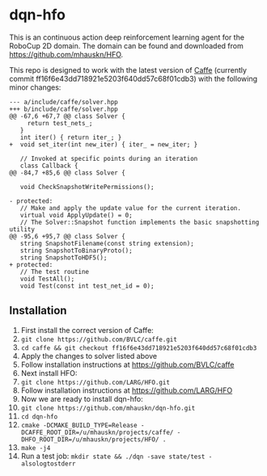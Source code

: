# dqn-hfo

This is an continuous action deep reinforcement learning agent for the
RoboCup 2D domain. The domain can be found and downloaded from
https://github.com/mhauskn/HFO.

This repo is designed to work with the latest version of
[Caffe](https://github.com/BVLC/caffe) (currently commit
ff16f6e43dd718921e5203f640dd57c68f01cdb3) with the following minor
changes:

```
--- a/include/caffe/solver.hpp
+++ b/include/caffe/solver.hpp
@@ -67,6 +67,7 @@ class Solver {
     return test_nets_;
   }
   int iter() { return iter_; }
+  void set_iter(int new_iter) { iter_ = new_iter; }
 
   // Invoked at specific points during an iteration
   class Callback {
@@ -84,7 +85,6 @@ class Solver {
 
   void CheckSnapshotWritePermissions();
 
- protected:
   // Make and apply the update value for the current iteration.
   virtual void ApplyUpdate() = 0;
   // The Solver::Snapshot function implements the basic snapshotting utility
@@ -95,6 +95,7 @@ class Solver {
   string SnapshotFilename(const string extension);
   string SnapshotToBinaryProto();
   string SnapshotToHDF5();
+ protected:
   // The test routine
   void TestAll();
   void Test(const int test_net_id = 0);
```

## Installation

1. First install the correct version of Caffe:
  1. ```git clone https://github.com/BVLC/caffe.git```
  2. ```cd caffe && git checkout ff16f6e43dd718921e5203f640dd57c68f01cdb3```
  3. Apply the changes to solver listed above
  4. Follow installation instructions at https://github.com/BVLC/caffe
2. Next install HFO:
  1. ```git clone https://github.com/LARG/HFO.git```
  2. Follow installation instructions at https://github.com/LARG/HFO
3. Now we are ready to install dqn-hfo:
  1. ```git clone https://github.com/mhauskn/dqn-hfo.git```
  2. ```cd dqn-hfo```
  3. ```cmake -DCMAKE_BUILD_TYPE=Release -DCAFFE_ROOT_DIR=/u/mhauskn/projects/caffe/ -DHFO_ROOT_DIR=/u/mhauskn/projects/HFO/ .```
  4. ```make -j4```
4. Run a test job: ```mkdir state && ./dqn -save state/test -alsologtostderr```